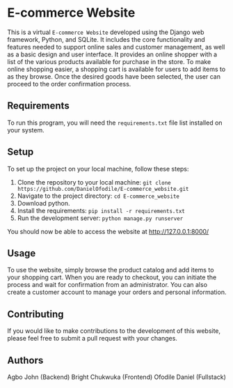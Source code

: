 # E-commerce Website
This is a virtual `E-commerce Website` developed using the Django web
framework, Python, and SQLite. It includes the core functionality and
features needed to support online sales and customer management, as well
as a basic design and user interface.
It provides an online shopper with a list of the various products available
for purchase in the store. To make online shopping easier, a shopping cart
is available for users to add items to as they browse. Once the desired
goods have been selected, the user can proceed to the order confirmation
process.

## Requirements
To run this program, you will need the `requirements.txt` file list
installed on your system.

## Setup
To set up the project on your local machine, follow these steps:
1. Clone the repository to your local machine:
    `git clone https://github.com/DanielOfodile/E-commerce_website.git`
2. Navigate to the project directory: `cd E-commerce_website`
3. Download python.
4. Install the requirements: `pip install -r requirements.txt`
5. Run the development server: `python manage.py runserver`

You should now be able to access the website at http://127.0.0.1:8000/

## Usage
To use the website, simply browse the product catalog and add items to your
shopping cart. When you are ready to checkout, you can initiate the process
and wait for confirmation from an administrator. You can also create a
customer account to manage your orders and personal information.

## Contributing
If you would like to make contributions to the development of this website, please
feel free to submit a pull request with your changes.

## Authors
Agbo John (Backend)
Bright Chukwuka (Frontend)
Ofodile Daniel (Fullstack)
